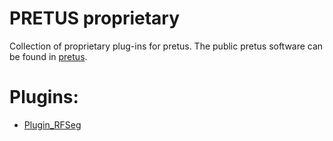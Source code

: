 # PRETUS proprietary

Collection of proprietary plug-ins for pretus. The public pretus software can be found in [pretus](https://github.com/gomezalberto/pretus).

# Plugins:

* [Plugin_RFSeg](Plugin_RFSeg)

